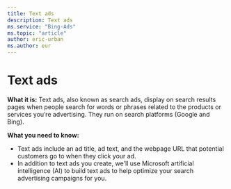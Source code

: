 ```yaml
---
title: Text ads
description: Text ads
ms.service: "Bing-Ads"
ms.topic: "article"
author: eric-urban
ms.author: eur
---
```


# Text ads

**What it is:**  Text ads, also known as search ads, display on search results pages when people search for words or phrases related to the products or services you’re advertising. They run on search platforms (Google and Bing).

**What you need to know:**
- Text ads include an ad title, ad text, and the webpage URL that potential customers go to when they click your ad.
- In addition to text ads you create, we'll use Microsoft artificial intelligence (AI) to build text ads to help optimize your search advertising campaigns for you.


